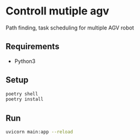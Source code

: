 # Controll mutiple agv
Path finding, task scheduling for multiple AGV robot
## Requirements
- Python3

## Setup
```sh
poetry shell
poetry install
```
## Run
```sh
uvicorn main:app --reload
```